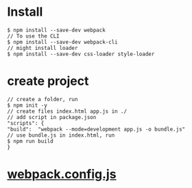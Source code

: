 # Install

```node
$ npm install --save-dev webpack
// To use the CLI
$ npm install --save-dev webpack-cli
// might install loader
$ npm install --save-dev css-loader style-loader
```

# create project

```node
// create a folder, run
$ npm init -y
// create files index.html app.js in ./
// add script in package.json
"scripts": {
"build":  "webpack --mode=development app.js -o bundle.js"
// use bundle.js in index.html, run
$ npm run build
}
```

# [webpack.config.js](https://webpack.js.org/concepts/)
